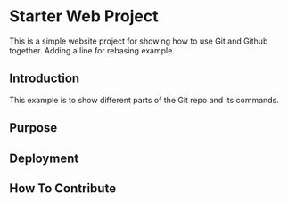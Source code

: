 # Starter Web Project

This is a simple website project for showing how to use Git and Github together.
Adding a line for rebasing example.

## Introduction

This example is to show different parts of the Git repo and its commands.
## Purpose
## Deployment
## How To Contribute